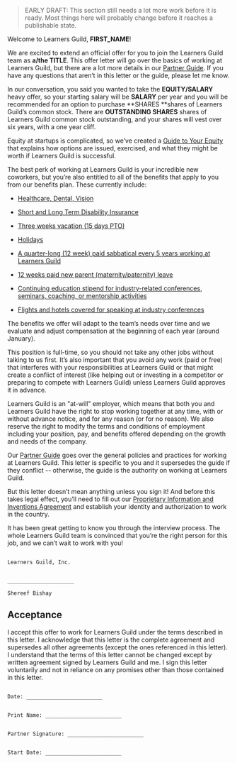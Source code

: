 > EARLY DRAFT: This section still needs a lot more work before it is ready. Most things here will probably change before it reaches a publishable state.

Welcome to Learners Guild, **FIRST_NAME**!

We are excited to extend an official offer for you to join the Learners Guild team as **a/the TITLE**. This offer letter will go over the basics of working at Learners Guild, but there are a lot more details in our [Partner Guide](https://github.com/LearnersGuild/guide). If you have any questions that aren’t in this letter or the guide, please let me know.

In our conversation, you said you wanted to take the **EQUITY/SALARY** heavy offer, so your starting salary will be **SALARY** per year and you will be recommended for an option to purchase **SHARES **shares of Learners Guild’s common stock. There are **OUTSTANDING SHARES** shares of Learners Guild common stock outstanding, and your shares will vest over six years, with a one year cliff.

Equity at startups is complicated, so we’ve created a [Guide to Your Equity](/Hiring%20Documents/Guide%20to%20Your%20Equity.md) that explains how options are issued, exercised, and what they might be worth if Learners Guild is successful.

The best perk of working at Learners Guild is your incredible new coworkers, but you’re also entitled to all of the benefits that apply to you from our benefits plan. These currently include:

* [Healthcare, Dental, Vision](/Benefits%20and%20Perks/Healthcare%20and%20Disability%20Insurance.md)

* [Short and Long Term Disability Insurance](/Benefits%20and%20Perks/Healthcare%20and%20Disability%20Insurance.md)

* [Three weeks vacation (15 days PTO)](/Benefits%20and%20Perks/Vacation%20and%20Sick%20Leave.md)

* [Holidays](/Benefits%20and%20Perks/Holiday%20List.md)

* [A quarter-long (12 week) paid sabbatical every 5 years working at Learners Guild](/Benefits%20and%20Perks/Sabbatical.md)

* [12 weeks paid new parent (maternity/paternity) leave](/Benefits%20and%20Perks/New%20Parent%20Leave.md)

* [Continuing education stipend for industry-related conferences, seminars, coaching, or mentorship activities](/Benefits%20and%20Perks/Continuing%20Education.md)

* [Flights and hotels covered for speaking at industry conferences](/Benefits%20and%20Perks/Continuing%20Education.md)

The benefits we offer will adapt to the team’s needs over time and we evaluate and adjust compensation at the beginning of each year (around January).

This position is full-time, so you should not take any other jobs without talking to us first. It’s also important that you avoid any work (paid or free) that interferes with your responsibilities at Learners Guild or that might create a conflict of interest (like helping out or investing in a competitor or preparing to compete with Learners Guild) unless Learners Guild approves it in advance.

Learners Guild is an "at-will" employer, which means that both you and Learners Guild have the right to stop working together at any time, with or without advance notice, and for any reason (or for no reason). We also reserve the right to modify the terms and conditions of employment including your position, pay, and benefits offered depending on the growth and needs of the company.

Our [Partner Guide](https://github.com/LearnersGuild/guide) goes over the general policies and practices for working at Learners Guild. This letter is specific to you and it supersedes the guide if they conflict -- otherwise, the guide is the authority on working at Learners Guild.

But this letter doesn’t mean anything unless you sign it! And before this takes legal effect, you’ll need to fill out our [Proprietary Information and Inventions Agreement](/Hiring%20Documents/Partner%20Proprietary%20Information%20and%20Inventions%20Assignment%20Agreement%20(NDA).doc.md) and establish your identity and authorization to work in the country.

It has been great getting to know you through the interview process. The whole Learners Guild team is convinced that you’re the right person for this job, and we can’t wait to work with you!
```

Learners Guild, Inc.


_____________________

Shereef Bishay
```

## Acceptance

I accept this offer to work for Learners Guild under the terms described in this letter. I acknowledge that this letter is the complete agreement and supersedes all other agreements (except the ones referenced in this letter). I understand that the terms of this letter cannot be changed except by written agreement signed by Learners Guild and me. I sign this letter voluntarily and not in reliance on any promises other than those contained in this letter.

```

Date: ________________________


Print Name: ________________________


Partner Signature: ________________________


Start Date: ________________________

```
